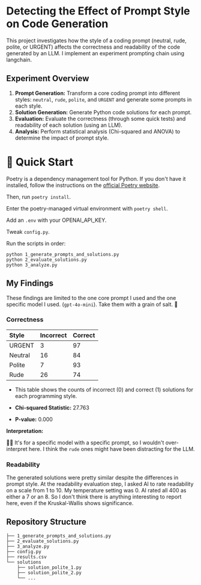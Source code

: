 # Detecting the Effect of Prompt Style on Code Generation

This project investigates how the style of a coding prompt (neutral, rude, polite, or URGENT) affects the correctness and readability of the code generated by an LLM. I implement an experiment prompting chain using langchain.

## Experiment Overview

1.  **Prompt Generation:** Transform a core coding prompt into different styles: `neutral`, `rude`, `polite`, and `URGENT` and generate some prompts in each style.
2.  **Solution Generation:** Generate Python code solutions for each prompt.
3.  **Evaluation:** Evaluate the correctness (through some quick tests) and readability of each solution (using an LLM).
4.  **Analysis:** Perform statistical analysis (Chi-squared and ANOVA) to determine the impact of prompt style.

# 🚀 Quick Start

Poetry is a dependency management tool for Python. If you don't have it installed, follow the instructions on the [official Poetry website](https://python-poetry.org/docs/#installation).

Then, run `poetry install`.

Enter the poetry-managed virtual environment with `poetry shell`.

Add an `.env` with your OPENAI_API_KEY.

Tweak `config.py`.

Run the scripts in order:

```
python 1_generate_prompts_and_solutions.py
python 2_evaluate_solutions.py
python 3_analyze.py
```

## My Findings

These findings are limited to the one core prompt I used and the one specific model I used. (`gpt-4o-mini`). Take them with a grain of salt. 🤏

### Correctness

| Style   | Incorrect | Correct |
| :------ | :-------- | :------ |
| URGENT  | 3         | 97      |
| Neutral | 16        | 84      |
| Polite  | 7         | 93      |
| Rude    | 26        | 74      |

- This table shows the counts of incorrect (0) and correct (1) solutions for each programming style.

- **Chi-squared Statistic:** 27.763
- **P-value:** 0.000

**Interpretation:**

🤷‍♂️ It's for a specific model with a specific prompt, so I wouldn't over-interpret here. I think the `rude` ones might have been distracting for the LLM.

### Readability

The generated solutions were pretty similar despite the differences in prompt style. At the readability evaluation step, I asked AI to rate readability on a scale from 1 to 10. My temperature setting was 0. AI rated all 400 as either a 7 or an 8. So I don't think there is anything interesting to report here, even if the Kruskal-Wallis shows significance.

## Repository Structure

```
├── 1_generate_prompts_and_solutions.py
├── 2_evaluate_solutions.py
├── 3_analyze.py
├── config.py
├── results.csv
└── solutions
    ├── solution_polite_1.py
    ├── solution_polite_2.py
    └── ...
```
